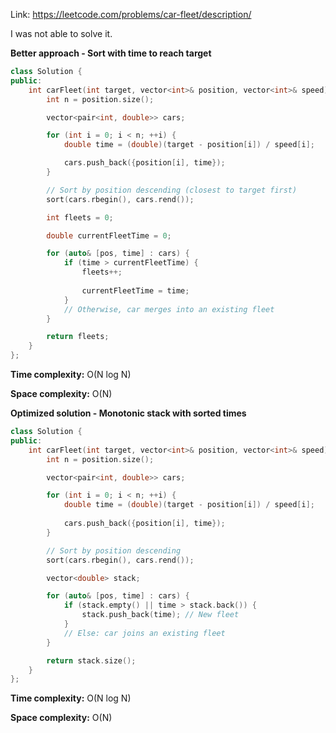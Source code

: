 Link: https://leetcode.com/problems/car-fleet/description/

I was not able to solve it.

**Better approach - Sort with time to reach target**

```cpp
class Solution {
public:
    int carFleet(int target, vector<int>& position, vector<int>& speed) {
        int n = position.size();

        vector<pair<int, double>> cars;

        for (int i = 0; i < n; ++i) {
            double time = (double)(target - position[i]) / speed[i];

            cars.push_back({position[i], time});
        }

        // Sort by position descending (closest to target first)
        sort(cars.rbegin(), cars.rend());

        int fleets = 0;

        double currentFleetTime = 0;

        for (auto& [pos, time] : cars) {
            if (time > currentFleetTime) {
                fleets++;
                
                currentFleetTime = time;
            }
            // Otherwise, car merges into an existing fleet
        }

        return fleets;
    }
};
```

**Time complexity:** O(N log N) 

**Space complexity:** O(N)

**Optimized solution - Monotonic stack with sorted times**

```cpp
class Solution {
public:
    int carFleet(int target, vector<int>& position, vector<int>& speed) {
        int n = position.size();

        vector<pair<int, double>> cars;

        for (int i = 0; i < n; ++i) {
            double time = (double)(target - position[i]) / speed[i];
            
            cars.push_back({position[i], time});
        }

        // Sort by position descending
        sort(cars.rbegin(), cars.rend());

        vector<double> stack;

        for (auto& [pos, time] : cars) {
            if (stack.empty() || time > stack.back()) {
                stack.push_back(time); // New fleet
            }
            // Else: car joins an existing fleet
        }

        return stack.size();
    }
};
```

**Time complexity:** O(N log N) 

**Space complexity:** O(N)